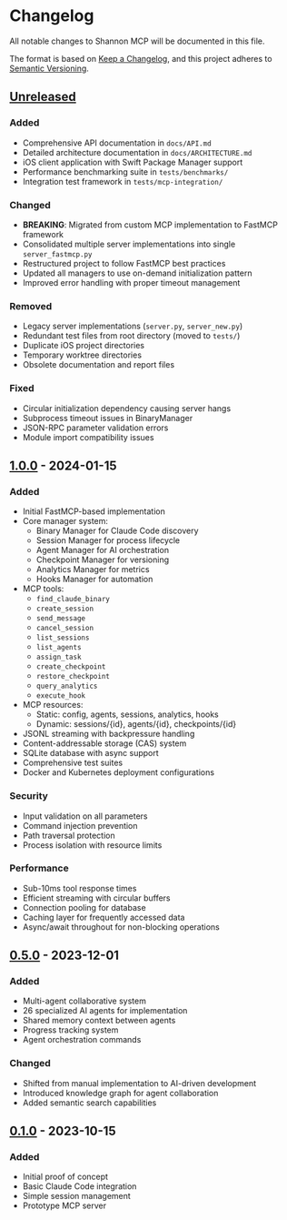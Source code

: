 # Changelog

All notable changes to Shannon MCP will be documented in this file.

The format is based on [Keep a Changelog](https://keepachangelog.com/en/1.0.0/),
and this project adheres to [Semantic Versioning](https://semver.org/spec/v2.0.0.html).

## [Unreleased]

### Added
- Comprehensive API documentation in `docs/API.md`
- Detailed architecture documentation in `docs/ARCHITECTURE.md`
- iOS client application with Swift Package Manager support
- Performance benchmarking suite in `tests/benchmarks/`
- Integration test framework in `tests/mcp-integration/`

### Changed
- **BREAKING**: Migrated from custom MCP implementation to FastMCP framework
- Consolidated multiple server implementations into single `server_fastmcp.py`
- Restructured project to follow FastMCP best practices
- Updated all managers to use on-demand initialization pattern
- Improved error handling with proper timeout management

### Removed
- Legacy server implementations (`server.py`, `server_new.py`)
- Redundant test files from root directory (moved to `tests/`)
- Duplicate iOS project directories
- Temporary worktree directories
- Obsolete documentation and report files

### Fixed
- Circular initialization dependency causing server hangs
- Subprocess timeout issues in BinaryManager
- JSON-RPC parameter validation errors
- Module import compatibility issues

## [1.0.0] - 2024-01-15

### Added
- Initial FastMCP-based implementation
- Core manager system:
  - Binary Manager for Claude Code discovery
  - Session Manager for process lifecycle
  - Agent Manager for AI orchestration
  - Checkpoint Manager for versioning
  - Analytics Manager for metrics
  - Hooks Manager for automation
- MCP tools:
  - `find_claude_binary`
  - `create_session`
  - `send_message`
  - `cancel_session`
  - `list_sessions`
  - `list_agents`
  - `assign_task`
  - `create_checkpoint`
  - `restore_checkpoint`
  - `query_analytics`
  - `execute_hook`
- MCP resources:
  - Static: config, agents, sessions, analytics, hooks
  - Dynamic: sessions/{id}, agents/{id}, checkpoints/{id}
- JSONL streaming with backpressure handling
- Content-addressable storage (CAS) system
- SQLite database with async support
- Comprehensive test suites
- Docker and Kubernetes deployment configurations

### Security
- Input validation on all parameters
- Command injection prevention
- Path traversal protection
- Process isolation with resource limits

### Performance
- Sub-10ms tool response times
- Efficient streaming with circular buffers
- Connection pooling for database
- Caching layer for frequently accessed data
- Async/await throughout for non-blocking operations

## [0.5.0] - 2023-12-01

### Added
- Multi-agent collaborative system
- 26 specialized AI agents for implementation
- Shared memory context between agents
- Progress tracking system
- Agent orchestration commands

### Changed
- Shifted from manual implementation to AI-driven development
- Introduced knowledge graph for agent collaboration
- Added semantic search capabilities

## [0.1.0] - 2023-10-15

### Added
- Initial proof of concept
- Basic Claude Code integration
- Simple session management
- Prototype MCP server

[Unreleased]: https://github.com/yourusername/shannon-mcp/compare/v1.0.0...HEAD
[1.0.0]: https://github.com/yourusername/shannon-mcp/compare/v0.5.0...v1.0.0
[0.5.0]: https://github.com/yourusername/shannon-mcp/compare/v0.1.0...v0.5.0
[0.1.0]: https://github.com/yourusername/shannon-mcp/releases/tag/v0.1.0